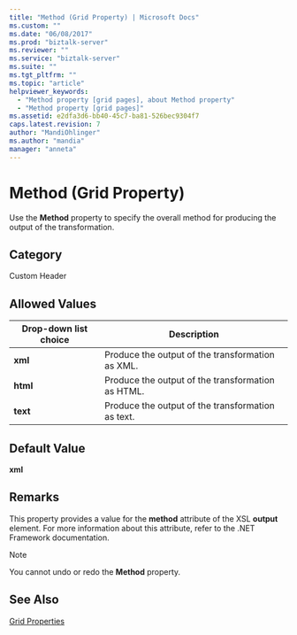 ```yaml
---
title: "Method (Grid Property) | Microsoft Docs"
ms.custom: ""
ms.date: "06/08/2017"
ms.prod: "biztalk-server"
ms.reviewer: ""
ms.service: "biztalk-server"
ms.suite: ""
ms.tgt_pltfrm: ""
ms.topic: "article"
helpviewer_keywords: 
  - "Method property [grid pages], about Method property"
  - "Method property [grid pages]"
ms.assetid: e2dfa3d6-bb40-45c7-ba81-526bec9304f7
caps.latest.revision: 7
author: "MandiOhlinger"
ms.author: "mandia"
manager: "anneta"
---
```

# Method (Grid Property)
Use the **Method** property to specify the overall method for producing the output of the transformation.  
  
## Category  
 Custom Header  
  
## Allowed Values  
  
|Drop-down list choice|Description|  
|----------------------------|-----------------|  
|**xml**|Produce the output of the transformation as XML.|  
|**html**|Produce the output of the transformation as HTML.|  
|**text**|Produce the output of the transformation as text.|  
  
## Default Value  
 **xml**  
  
## Remarks  
 This property provides a value for the **method** attribute of the XSL **output** element. For more information about this attribute, refer to the .NET Framework documentation.  
  
> [!NOTE]
>  You cannot undo or redo the **Method** property.  
  
## See Also  
 [Grid Properties](../core/grid-properties.md)